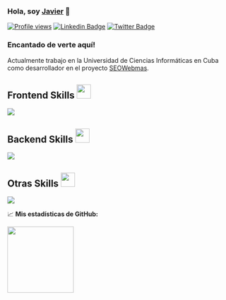 ### Hola, soy <a href="https://t.me/javi_cu" target="_blank">Javier</a> 👋

[![Profile views](https://komarev.com/ghpvc/?username=javicaib&style=flat-square)](https://github.com/javicaib)
[![Linkedin Badge](https://img.shields.io/badge/-LinkedIn-0e76a8?style=flat-square&logo=Linkedin&logoColor=white)](https://linkedin.com/in/javicaib)
[![Twitter Badge](https://img.shields.io/badge/-Twitter-00acee?style=flat-square&logo=Twitter&logoColor=white)](https://twitter.com/javicaib)

### Encantado de verte aquí!

Actualmente trabajo en la Universidad de Ciencias Inform&aacute;ticas en Cuba como desarrollador en el proyecto [SEOWebmas](https://seowebmas.redcuba.cu/). 

<h2> Frontend Skills <img src = "https://media2.giphy.com/media/QssGEmpkyEOhBCb7e1/giphy.gif?cid=ecf05e47a0n3gi1bfqntqmob8g9aid1oyj2wr3ds3mg700bl&rid=giphy.gif" width = 32px> </h2>
<a href= https://github.com/javicaib> <img src="https://skillicons.dev/icons?i=html,css,tailwind,js,ts,react&perline=14" /> </a>
<h2> Backend Skills <img src = "https://media2.giphy.com/media/QssGEmpkyEOhBCb7e1/giphy.gif?cid=ecf05e47a0n3gi1bfqntqmob8g9aid1oyj2wr3ds3mg700bl&rid=giphy.gif" width = 32px> </h2>
<a href= https://github.com/javicaib> <img src="https://skillicons.dev/icons?i=java,spring,mysql,postgres&perline=14" /> </a>
<h2> Otras Skills <img src = "https://media2.giphy.com/media/QssGEmpkyEOhBCb7e1/giphy.gif?cid=ecf05e47a0n3gi1bfqntqmob8g9aid1oyj2wr3ds3mg700bl&rid=giphy.gif" width = 32px> </h2>
<a href= https://github.com/javicaib> <img src="https://skillicons.dev/icons?i=docker,git,github,gitlab,grafana,linux,rabbitmq&perline=14" /> </a>
 
📈 **Mis estadísticas de GitHub:**

<p>
  <img height="150em" src="https://github-readme-stats.vercel.app/api/top-langs/?username=javicaib&hide_progress=true"/>
</p>
